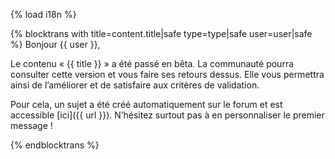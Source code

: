 {% load i18n %}

{% blocktrans with title=content.title|safe type=type|safe user=user|safe %}
Bonjour {{ user }},

Le contenu « {{ title }} » a été passé en bêta. La communauté pourra
consulter cette version et vous faire ses retours dessus. Elle vous
permettra ainsi de l’améliorer et de satisfaire aux critères de validation.

Pour cela, un sujet a été créé automatiquement sur le forum et est accessible
[ici]({{ url }}). N’hésitez surtout pas à en personnaliser le premier message !

{%  endblocktrans %}
